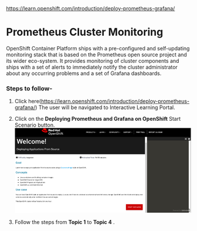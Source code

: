 https://learn.openshift.com/introduction/deploy-prometheus-grafana/
# Prometheus Cluster Monitoring

OpenShift Container Platform ships with a pre-configured and self-updating monitoring stack that is based on the Prometheus open source project and its wider eco-system.
It provides monitoring of cluster components and ships with a set of alerts to immediately notify the cluster administrator about any occurring problems and a set of Grafana dashboards.

### Steps to follow-

1) Click here(https://learn.openshift.com/introduction/deploy-prometheus-grafana/)
The user will be navigated to Interactive Learning Portal.

2) Click on the **Deploying Prometheus and Grafana on OpenShift** Start Scenario button.
![Welcome](images/pic1.png)

3) Follow the steps from **Topic 1** to **Topic 4** .
